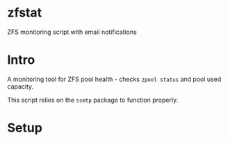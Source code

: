 # zfstat
ZFS monitoring script with email notifications

# Intro
A monitoring tool for ZFS pool health - checks `zpool status` and pool used capacity.

This script relies on the `ssmtp` package to function properly.

# Setup
